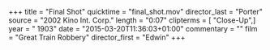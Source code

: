 +++
title = "Final Shot"
quicktime = "final_shot.mov"
director_last = "Porter"
source = "2002 Kino Int. Corp."
length = "0:07"
clipterms = [ "Close-Up",]
year = " 1903"
date = "2015-03-20T11:36:03+01:00"
commentary = ""
film = "Great Train Robbery"
director_first = "Edwin"
+++
